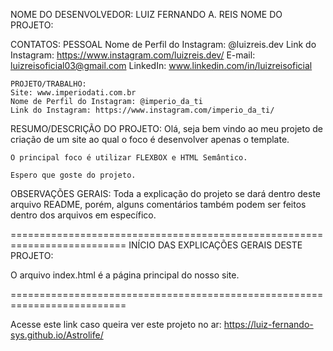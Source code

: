 NOME DO DESENVOLVEDOR: LUIZ FERNANDO A. REIS
NOME DO PROJETO: 

CONTATOS:
    PESSOAL
    Nome de Perfil do Instagram: @luizreis.dev
    Link do Instagram: https://www.instagram.com/luizreis.dev/
    E-mail: luizreisoficial03@gmail.com
    LinkedIn: www.linkedin.com/in/luizreisoficial

    PROJETO/TRABALHO:
    Site: www.imperiodati.com.br
    Nome de Perfil do Instagram: @imperio_da_ti
    Link do Instagram: https://www.instagram.com/imperio_da_ti/

RESUMO/DESCRIÇÃO DO PROJETO: 
    Olá, seja bem vindo ao meu projeto de criação de um site ao qual o foco é desenvolver apenas o template.

    O principal foco é utilizar FLEXBOX e HTML Semântico.

    Espero que goste do projeto.

OBSERVAÇÕES GERAIS:
    Toda a explicação do projeto se dará dentro deste arquivo README, porém, alguns comentários também podem ser feitos dentro dos arquivos em específico.

==========================================================================
INÍCIO DAS EXPLICAÇÕES GERAIS DESTE PROJETO:

O arquivo index.html é a página principal do nosso site.

==========================================================================

Acesse este link caso queira ver este projeto no ar: https://luiz-fernando-sys.github.io/Astrolife/

